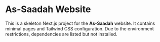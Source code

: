 # As-Saadah Website

This is a skeleton Next.js project for the **As-Saadah** website. It contains minimal pages and Tailwind CSS configuration. Due to the environment restrictions, dependencies are listed but not installed.
